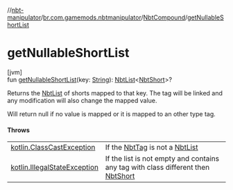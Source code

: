 //[nbt-manipulator](../../../index.md)/[br.com.gamemods.nbtmanipulator](../index.md)/[NbtCompound](index.md)/[getNullableShortList](get-nullable-short-list.md)

# getNullableShortList

[jvm]\
fun [getNullableShortList](get-nullable-short-list.md)(key: [String](https://kotlinlang.org/api/latest/jvm/stdlib/kotlin/-string/index.html)): [NbtList](../-nbt-list/index.md)<[NbtShort](../-nbt-short/index.md)>?

Returns the [NbtList](../-nbt-list/index.md) of shorts mapped to that key. The tag will be linked and any modification will also change the mapped value.

Will return null if no value is mapped or it is mapped to an other type tag.

#### Throws

| | |
|---|---|
| [kotlin.ClassCastException](https://kotlinlang.org/api/latest/jvm/stdlib/kotlin/-class-cast-exception/index.html) | If the [NbtTag](../-nbt-tag/index.md) is not a [NbtList](../-nbt-list/index.md) |
| [kotlin.IllegalStateException](https://kotlinlang.org/api/latest/jvm/stdlib/kotlin/-illegal-state-exception/index.html) | If the list is not empty and contains any tag with class different then [NbtShort](../-nbt-short/index.md) |
